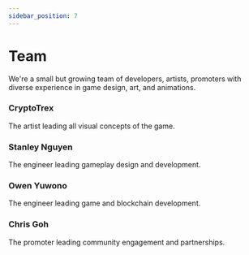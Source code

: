 ```yaml
---
sidebar_position: 7
---
```


# Team

We're a small but growing team of developers, artists, promoters with diverse experience in game design, art, and animations.

### CryptoTrex

The artist leading all visual concepts of the game.

### Stanley Nguyen

The engineer leading gameplay design and development.

### Owen Yuwono

The engineer leading game and blockchain development.

### Chris Goh

The promoter leading community engagement and partnerships.
